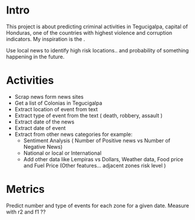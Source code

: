
# Intro

This project is about predicting criminal activities in Tegucigalpa, capital of Honduras, one of the countries with highest violence and corruption indicators. My inspiration is the .

Use local news to identify high risk locations.. and probability of something happening in the future.


# Activities
- Scrap news form news sites
- Get a list of Colonias in Tegucigalpa
- Extract location of event from text
- Extract type of event from the text ( death, robbery, assault ) 
- Extract date of the news
- Extract date of event
- Extract from other news categories for example:
    - Sentiment Analysis ( Number of Positive news vs Number of Negative News)
	- National or local or International
    - Add other data like Lempiras vs Dollars, Weather data, Food price and Fuel Price
     (Other features… adjacent zones risk level )


# Metrics

Predict number and type of events for each zone for a given date. Measure with r2 and f1 ??